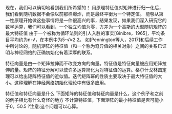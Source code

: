 

<!--
 * @version:
 * @Author:  StevenJokes https://github.com/StevenJokes
 * @Date: 2020-07-07 13:17:16
 * @LastEditors:  StevenJokes https://github.com/StevenJokes
 * @LastEditTime: 2020-07-07 13:17:41
 * @Description:
 * @TODO::
 * @Reference:
-->


现在，我们可以确切地看到我们所希望的！ 用原理特征值对矩阵进行归一化后，我们看到随机数据不会像以前那样爆炸，而是最终平衡为一个特定值。 能够从第一性原理开始做这些事情将是一件很高兴的事，结果发现，如果我们深入研究它的数学运算，我们可以看到，一个独立均值为零，方差为一个高斯的大型随机矩阵的最大特征值 由于一个被称为循环法则的引人入胜的事实[Ginibre，1965]，平均条目平均约为n-√，在本例中为5-√≈2.2。 如[Pennington等人，2017]和后续工作中所讨论的，随机矩阵的特征值（和一个称为奇异值的相关对象）之间的关系已证明与神经网络的正确初始化有着深厚的联系。

特征向量是由一个矩阵拉伸而不改变方向的向量。特征值是特征向量被应用矩阵拉伸的量。矩阵的特征分解可以使许多运算简化为对特征值的运算。格尔什戈林圆定理可以给出矩阵特征值的近似值。迭代矩阵幂的性质主要取决于最大特征值的大小。这种理解在神经网络初始化理论中有很多应用。

特征值和特征向量是什么
下面矩阵的特征值和特征向量是什么，这个例子和之前的例子相比有什么奇怪的地方
不计算特征值，下面矩阵的最小特征值是否可能小于0。50.5 ?注意:这个问题可以心算。
